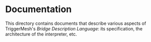 # Documentation

This directory contains documents that describe various aspects of TriggerMesh's _Bridge Description Language_: its
specification, the architecture of the interpreter, etc.
